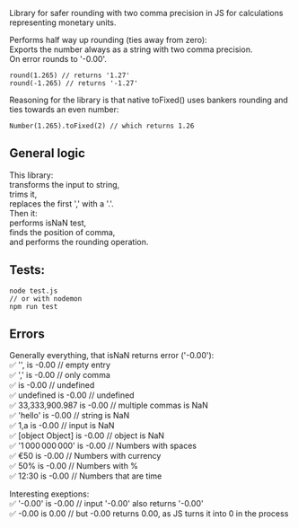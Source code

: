 
Library for safer rounding with two comma precision in JS for calculations representing monetary units.  

Performs half way up rounding (ties away from zero):  
Exports the number always as a string with two comma precision.   
On error rounds to '-0.00'.  

```
round(1.265) // returns '1.27'
round(-1.265) // returns '-1.27'
```

Reasoning for the library is that native toFixed() uses bankers rounding and ties towards an even number:  

```
Number(1.265).toFixed(2) // which returns 1.26
```  
## General logic  
This library:  
transforms the input to string,  
trims it,  
replaces the first ',' with a '.'.  
Then it:  
performs isNaN test,  
finds the position of comma,  
and performs the rounding operation.      

## Tests:
```
node test.js
// or with nodemon
npm run test
```

## Errors
Generally everything, that isNaN returns error ('-0.00'):   
✅ '', is -0.00               // empty entry  
✅ ',' is -0.00               // only comma  
✅   is -0.00                 // undefined  
✅ undefined is -0.00         // undefined  
✅ 33,333,900.987 is -0.00    // multiple commas is NaN  
✅ 'hello' is -0.00           // string is NaN  
✅ 1,a is -0.00               // input is NaN  
✅ [object Object] is -0.00   // object is NaN  
✅ '1 000 000 000'  is -0.00  // Numbers with spaces  
✅ €50 is -0.00               // Numbers with currency  
✅ 50% is -0.00               // Numbers with %  
✅ 12:30 is -0.00             // Numbers that are time  

Interesting exeptions:  
✅ '-0.00' is -0.00          // input '-0.00' also returns '-0.00'  
✅ -0.00 is 0.00             // but -0.00 returns 0.00, as JS turns it into 0 in the process
